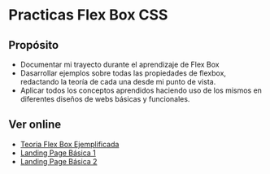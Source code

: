 # Practicas Flex Box CSS

## Propósito

* Documentar mi trayecto durante el aprendizaje de Flex Box
* Dasarrollar ejemplos sobre todas las propiedades de flexbox, redactando la teoría de cada una desde mi punto de vista.
* Aplicar todos los conceptos aprendidos haciendo uso de los mismos en diferentes diseños de webs básicas y funcionales.

## Ver online

* [Teoria Flex Box Ejemplificada](https://erme07.github.io/practicasFlexBox/teoria/index.html)
* [Landing Page Básica 1](https://erme07.github.io/practicasFlexBox/layout1/flexBoxLayout-1.html)
* [Landing Page Básica 2](https://erme07.github.io/practicasFlexBox/layout2/flexBoxLayout-2.html)
